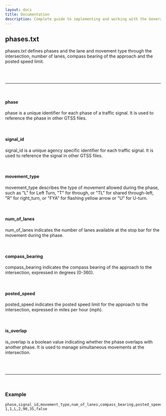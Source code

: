 ```yaml
---
layout: docs
title: Documentation
description: Complete guide to implementing and working with the General Traffic Signal Specification (GTSS).
---
```


## phases.txt

phases.txt defines phases and the lane and movement type through the intersection, number of lanes, compass bearing of the approach and the posted speed limit.

<br>
<br>

<hr>
<br>

#### phase

phase is a unique identifier for each phase of a traffic signal. It is used to reference the phase in other GTSS files.

<br>

#### signal_id

signal_id is a unique agency specific identifier for each traffic signal. It is used to reference the signal in other GTSS files.

<br>

#### movement_type

movement_type describes the type of movement allowed during the phase, such as "L" for Left Turn, "T" for through, or "TL" for shared through-left, "R" for right_turn, or "FYA" for flashing yellow arrow or "U" for U-turn.

<br>

#### num_of_lanes

num_of_lanes indicates the number of lanes available at the stop bar for the movement during the phase.

<br>

#### compass_bearing

compass_bearing indicates the compass bearing of the approach to the intersection, expressed in degrees (0-360).

<br>

#### posted_speed

posted_speed indicates the posted speed limit for the approach to the intersection, expressed in miles per hour (mph).

<br>

#### is_overlap

is_overlap is a boolean value indicating whether the phase overlaps with another phase. It is used to manage simultaneous movements at the intersection.

<br>
<br>

<hr>
<br>

### Example

```csv
phase,signal_id,movement_type,num_of_lanes,compass_bearing,posted_speed,is_overlap
1,1,L,2,90,35,false
```
